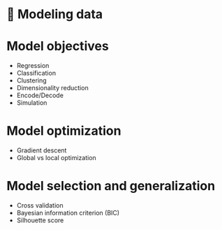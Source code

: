 # 🚧 Modeling data

# Model objectives
- Regression
- Classification
- Clustering
- Dimensionality reduction
- Encode/Decode
- Simulation

# Model optimization
- Gradient descent
- Global vs local optimization

# Model selection and generalization
- Cross validation
- Bayesian information criterion (BIC)
- Silhouette score
